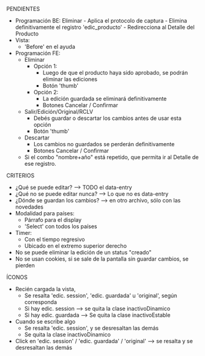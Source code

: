 PENDIENTES
- Programación BE: Eliminar
		- Aplica el protocolo de captura
		- Elimina definitivamente el registro 'edic_producto'
		- Redirecciona al Detalle del Producto
- Vista:
	- 'Before' en el ayuda
- Programación FE:
	- Eliminar
		- Opción 1:
			- Luego de que el producto haya sido aprobado, se podrán eliminar las ediciones
			- Botón 'thumb'
		- Opción 2:
			- La edición guardada se eliminará definitivamente
			- Botones Cancelar / Confirmar
	- Salir/Edición/Original/RCLV
		- Debés guardar o descartar los cambios antes de usar esta opción
		- Botón 'thumb'
	- Descartar
		- Los cambios no guardados se perderán definitivamente
		- Botones Cancelar / Confirmar
	- Si el combo "nombre+año" está repetido, que permita ir al Detalle de ese registro.

CRITERIOS
- ¿Qué se puede editar? --> TODO el data-entry
- ¿Qué no se puede editar nunca? --> Lo que no es data-entry
- ¿Dónde se guardan los cambios? --> en otro archivo, sólo con las novedades
- Modalidad para países: 
	- Párrafo para el display
	- 'Select' con todos los países
- Timer:
	- Con el tiempo regresivo
	- Ubicado en el extremo superior derecho
- No se puede eliminar la edición de un status "creado"
- No se usan cookies, si se sale de la pantalla sin guardar cambios, se pierden

ÍCONOS
- Recién cargada la vista,
	- Se resalta 'edic. session', 'edic. guardada' u 'original', según corresponda
	- Si hay edic. session	--> se quita la clase inactivoDinamico
	- Si hay edic. guardada	--> Se quita la clase inactivoEstable
- Cuando se escribe algo
	- Se resalta 'edic. session', y se desresaltan las demás
	- Se quita la clase inactivoDinamico
- Click en 'edic. session' / 'edic. guardada' / 'original' --> se resalta y se desresaltan las demás
